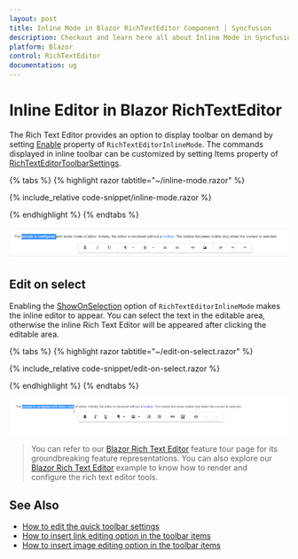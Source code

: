 ```yaml
---
layout: post
title: Inline Mode in Blazor RichTextEditor Component | Syncfusion
description: Checkout and learn here all about Inline Mode in Syncfusion Blazor RichTextEditor component and more.
platform: Blazor
control: RichTextEditor
documentation: ug
---
```


# Inline Editor in Blazor RichTextEditor

The Rich Text Editor provides an option to display toolbar on demand by setting [Enable](https://help.syncfusion.com/cr/blazor/Syncfusion.Blazor.RichTextEditor.RichTextEditorInlineMode.html#Syncfusion_Blazor_RichTextEditor_RichTextEditorInlineMode_Enable) property of `RichTextEditorInlineMode`. The commands displayed in inline toolbar can be customized by setting Items property of [RichTextEditorToolbarSettings](https://help.syncfusion.com/cr/blazor/Syncfusion.Blazor.RichTextEditor.RichTextEditorToolbarSettings.html).

{% tabs %}
{% highlight razor tabtitle="~/inline-mode.razor" %}

{% include_relative code-snippet/inline-mode.razor %}

{% endhighlight %}
{% endtabs %}

![Enabling inline mode in Blazor RichTextEditor](./images/blazor-richtexteditor-enable-inline.png)


## Edit on select

Enabling the [ShowOnSelection](https://help.syncfusion.com/cr/blazor/Syncfusion.Blazor.RichTextEditor.RichTextEditorInlineMode.html#Syncfusion_Blazor_RichTextEditor_RichTextEditorInlineMode_ShowOnSelection) option of `RichTextEditorInlineMode` makes the inline editor to appear. You can select the text in the editable area, otherwise the inline Rich Text Editor will be appeared after clicking the editable area.

{% tabs %}
{% highlight razor tabtitle="~/edit-on-select.razor" %}

{% include_relative code-snippet/edit-on-select.razor %}

{% endhighlight %}
{% endtabs %}

![Enabling Selection in Blazor RichTextEditor](./images/blazor-richtexteditor-enable-selection.png)

> You can refer to our [Blazor Rich Text Editor](https://www.syncfusion.com/blazor-components/blazor-wysiwyg-rich-text-editor) feature tour page for its groundbreaking feature representations. You can also explore our [Blazor Rich Text Editor](https://blazor.syncfusion.com/demos/rich-text-editor/overview?theme=bootstrap4) example to know how to render and configure the rich text editor tools.

## See Also

* [How to edit the quick toolbar settings](./toolbar/#quick-inline-toolbar)
* [How to insert link editing option in the toolbar items](./link/#insert-link)
* [How to insert image editing option in the toolbar items](./image/#upload-options)
